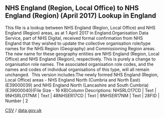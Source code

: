 ## NHS England (Region, Local Office) to NHS England (Region) (April 2017) Lookup in England

This file is a lookup between NHS England (Region, Local Office) and NHS England (Region) areas, as at 1 April 2017 in England.Organisation Data Service, part of NHS Digital, received formal confirmation from NHS England that they wished to update the collective organisation role/type names for the NHS Region (Geography) and Commissioning Region areas. The new name for these geography entities are NHS England (Region, Local Office) and NHS England (Region), respectively. This is purely a change to organisation role names. The associated organisation role codes, and the names and codes of individual organisations of this type, will all remain unchanged.  This version includes:The newly formed NHS England (Region, Local Office) areas - NHS England North (Cumbria and North East) (E39000039) and NHS England North (Lancashire and South Cumbria) (E39000040)(File Size - 16 KB)Column Descriptions:       NHSRLO17CD | Text | 9NHSRLO17NM | Text | 48NHSER17CD | Text | 9NHSER17NM | Text | 28FID | Number | 2

[CSV](../csv/153.csv) / [data.gov.uk](https://data.gov.uk/dataset/b1647ac6-47c9-4ef9-ae58-007a94353f99/nhs-england-region-local-office-to-nhs-england-region-april-2017-lookup-in-england)

